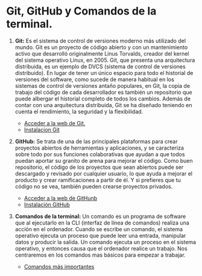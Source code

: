# Git, GitHub y Comandos de la terminal.

1. **Git:** Es el sistema de control de versiones moderno más utilizado del mundo. Git es un proyecto de código abierto y con un mantenimiento activo que desarrolló originalmente Linus Torvalds, creador del kernel del sistema operativo Linux, en 2005. Git, que presenta una arquitectura distribuida, es un ejemplo de DVCS (sistema de control de versiones distribuido). En lugar de tener un único espacio para todo el historial de versiones del software, como sucede de manera habitual en los sistemas de control de versiones antaño populares, en Git, la copia de trabajo del código de cada desarrollador es también un repositorio que puede albergar el historial completo de todos los cambios. Además de contar con una arquitectura distribuida, Git se ha diseñado teniendo en cuenta el rendimiento, la seguridad y la flexibilidad.

    - [Acceder a la web de Git.](https://git-scm.com/)
    - [Instalacion Git](/instalacion_git.md)

2. **GitHub:** Se trata de una de las principales plataformas para crear proyectos abiertos de herramientas y aplicaciones, y se caracteriza sobre todo por sus funciones colaborativas que ayudan a que todos puedan aportar su granito de arena para mejorar el código. Como buen repositorio, el código de los proyectos que sean abiertos puede ser descargado y revisado por cualquier usuario, lo que ayuda a mejorar el producto y crear ramificaciones a partir de él. Y si prefieres que tu código no se vea, también pueden crearse proyectos privados.

   - [Acceder a la web de GitHunb](https://github.com/)
   - [Instalación GitHub](/instalacion_github.md)

3. **Comandos de la terminal:** Un comando es un programa de software que al ejecutarlo en la CLI (interfaz de línea de comandos) realiza una acción en el ordenador. Cuando se escribe un comando, el sistema operativo ejecuta un proceso que puede leer una entrada, manipular datos y producir la salida. Un comando ejecuta un proceso en el sistema operativo, y entonces causa que el ordenador realice un trabajo. Nos centraremos en los comandos mas básicos para empezar a trabajar.

    - [Comandos más importantes](/comandos.md)


